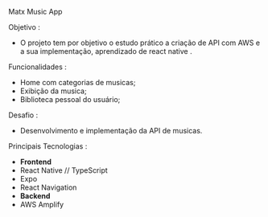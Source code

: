 Matx Music App

Objetivo :

- O projeto tem por objetivo o estudo prático a criação de API com AWS e a sua implementação, aprendizado de react native .

Funcionalidades :

- Home com categorias de musicas;
- Exibição da musica;
- Biblioteca pessoal do usuário;

Desafio :

- Desenvolvimento e implementação da API de musicas.

Principais Tecnologias :

- <b>Frontend</b>
- React Native // TypeScript
- Expo
- React Navigation
- <b>Backend</b>
- AWS Amplify

